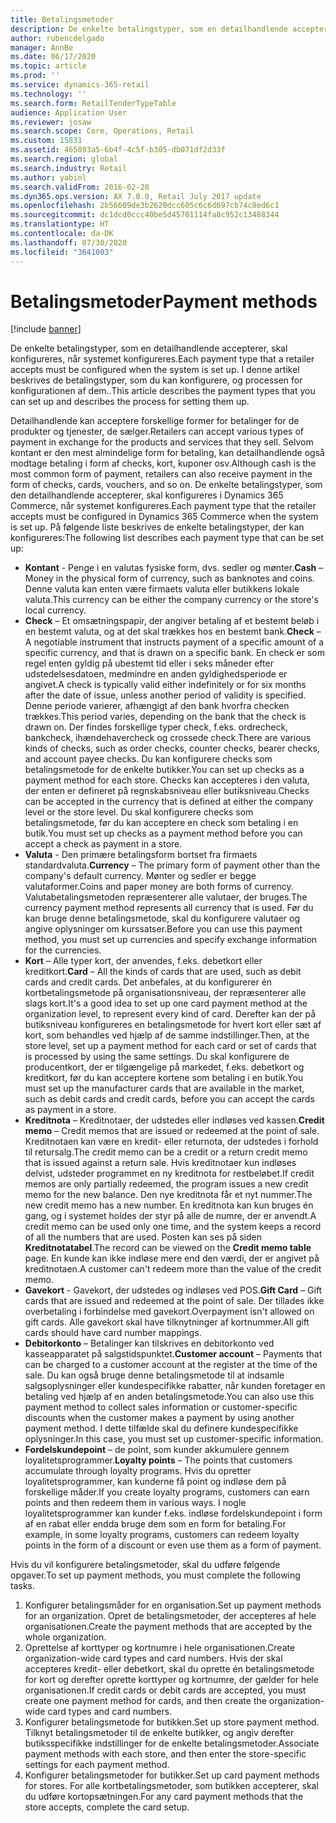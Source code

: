 ```yaml
---
title: Betalingsmetoder
description: De enkelte betalingstyper, som en detailhandlende accepterer, skal konfigureres, når systemet konfigureres. I denne artikel beskrives de betalingstyper, som du kan konfigurere, og processen for konfigurationen af dem..
author: rubencdelgado
manager: AnnBe
ms.date: 06/17/2020
ms.topic: article
ms.prod: ''
ms.service: dynamics-365-retail
ms.technology: ''
ms.search.form: RetailTenderTypeTable
audience: Application User
ms.reviewer: josaw
ms.search.scope: Core, Operations, Retail
ms.custom: 15831
ms.assetid: 465893a5-6b4f-4c5f-b305-db071df2d33f
ms.search.region: global
ms.search.industry: Retail
ms.author: yabinl
ms.search.validFrom: 2016-02-28
ms.dyn365.ops.version: AX 7.0.0, Retail July 2017 update
ms.openlocfilehash: 2b56609de3b2620dcc605c6c6d697cb74c8ed6c1
ms.sourcegitcommit: dc1dcd0ccc40be5d45701114fa8c952c13488344
ms.translationtype: HT
ms.contentlocale: da-DK
ms.lasthandoff: 07/30/2020
ms.locfileid: "3641003"
---
```

# <a name="payment-methods"></a><span data-ttu-id="eb6be-104">Betalingsmetoder</span><span class="sxs-lookup"><span data-stu-id="eb6be-104">Payment methods</span></span>

[!include [banner](includes/banner.md)]

<span data-ttu-id="eb6be-105">De enkelte betalingstyper, som en detailhandlende accepterer, skal konfigureres, når systemet konfigureres.</span><span class="sxs-lookup"><span data-stu-id="eb6be-105">Each payment type that a retailer accepts must be configured when the system is set up.</span></span> <span data-ttu-id="eb6be-106">I denne artikel beskrives de betalingstyper, som du kan konfigurere, og processen for konfigurationen af dem..</span><span class="sxs-lookup"><span data-stu-id="eb6be-106">This article describes the payment types that you can set up and describes the process for setting them up.</span></span>

<span data-ttu-id="eb6be-107">Detailhandlende kan acceptere forskellige former for betalinger for de produkter og tjenester, de sælger.</span><span class="sxs-lookup"><span data-stu-id="eb6be-107">Retailers can accept various types of payment in exchange for the products and services that they sell.</span></span> <span data-ttu-id="eb6be-108">Selvom kontant er den mest almindelige form for betaling, kan detailhandlende også modtage betaling i form af checks, kort, kuponer osv.</span><span class="sxs-lookup"><span data-stu-id="eb6be-108">Although cash is the most common form of payment, retailers can also receive payment in the form of checks, cards, vouchers, and so on.</span></span> <span data-ttu-id="eb6be-109">De enkelte betalingstyper, som den detailhandlende accepterer, skal konfigureres i Dynamics 365 Commerce, når systemet konfigureres.</span><span class="sxs-lookup"><span data-stu-id="eb6be-109">Each payment type that the retailer accepts must be configured in Dynamics 365 Commerce when the system is set up.</span></span> <span data-ttu-id="eb6be-110">På følgende liste beskrives de enkelte betalingstyper, der kan konfigureres:</span><span class="sxs-lookup"><span data-stu-id="eb6be-110">The following list describes each payment type that can be set up:</span></span>

- <span data-ttu-id="eb6be-111">**Kontant** - Penge i en valutas fysiske form, dvs. sedler og mønter.</span><span class="sxs-lookup"><span data-stu-id="eb6be-111">**Cash** – Money in the physical form of currency, such as banknotes and coins.</span></span> <span data-ttu-id="eb6be-112">Denne valuta kan enten være firmaets valuta eller butikkens lokale valuta.</span><span class="sxs-lookup"><span data-stu-id="eb6be-112">This currency can be either the company currency or the store's local currency.</span></span>
- <span data-ttu-id="eb6be-113">**Check** – Et omsætningspapir, der angiver betaling af et bestemt beløb i en bestemt valuta, og at det skal trækkes hos en bestemt bank.</span><span class="sxs-lookup"><span data-stu-id="eb6be-113">**Check** – A negotiable instrument that instructs payment of a specific amount of a specific currency, and that is drawn on a specific bank.</span></span> <span data-ttu-id="eb6be-114">En check er som regel enten gyldig på ubestemt tid eller i seks måneder efter udstedelsesdatoen, medmindre en anden gyldighedsperiode er angivet.</span><span class="sxs-lookup"><span data-stu-id="eb6be-114">A check is typically valid either indefinitely or for six months after the date of issue, unless another period of validity is specified.</span></span> <span data-ttu-id="eb6be-115">Denne periode varierer, afhængigt af den bank hvorfra checken trækkes.</span><span class="sxs-lookup"><span data-stu-id="eb6be-115">This period varies, depending on the bank that the check is drawn on.</span></span> <span data-ttu-id="eb6be-116">Der findes forskellige typer check, f.eks. ordrecheck, bankcheck, ihændehavercheck og crossede check.</span><span class="sxs-lookup"><span data-stu-id="eb6be-116">There are various kinds of checks, such as order checks, counter checks, bearer checks, and account payee checks.</span></span> <span data-ttu-id="eb6be-117">Du kan konfigurere checks som betalingsmetode for de enkelte butikker.</span><span class="sxs-lookup"><span data-stu-id="eb6be-117">You can set up checks as a payment method for each store.</span></span> <span data-ttu-id="eb6be-118">Checks kan accepteres i den valuta, der enten er defineret på regnskabsniveau eller butiksniveau.</span><span class="sxs-lookup"><span data-stu-id="eb6be-118">Checks can be accepted in the currency that is defined at either the company level or the store level.</span></span> <span data-ttu-id="eb6be-119">Du skal konfigurere checks som betalingsmetode, før du kan acceptere en check som betaling i en butik.</span><span class="sxs-lookup"><span data-stu-id="eb6be-119">You must set up checks as a payment method before you can accept a check as payment in a store.</span></span>
- <span data-ttu-id="eb6be-120">**Valuta** - Den primære betalingsform bortset fra firmaets standardvaluta.</span><span class="sxs-lookup"><span data-stu-id="eb6be-120">**Currency** – The primary form of payment other than the company's default currency.</span></span> <span data-ttu-id="eb6be-121">Mønter og sedler er begge valutaformer.</span><span class="sxs-lookup"><span data-stu-id="eb6be-121">Coins and paper money are both forms of currency.</span></span> <span data-ttu-id="eb6be-122">Valutabetalingsmetoden repræsenterer alle valutaer, der bruges.</span><span class="sxs-lookup"><span data-stu-id="eb6be-122">The currency payment method represents all currency that is used.</span></span> <span data-ttu-id="eb6be-123">Før du kan bruge denne betalingsmetode, skal du konfigurere valutaer og angive oplysninger om kurssatser.</span><span class="sxs-lookup"><span data-stu-id="eb6be-123">Before you can use this payment method, you must set up currencies and specify exchange information for the currencies.</span></span>
- <span data-ttu-id="eb6be-124">**Kort** – Alle typer kort, der anvendes, f.eks. debetkort eller kreditkort.</span><span class="sxs-lookup"><span data-stu-id="eb6be-124">**Card** – All the kinds of cards that are used, such as debit cards and credit cards.</span></span> <span data-ttu-id="eb6be-125">Det anbefales, at du konfigurerer én kortbetalingsmetode på organisationsniveau, der repræsenterer alle slags kort.</span><span class="sxs-lookup"><span data-stu-id="eb6be-125">It's a good idea to set up one card payment method at the organization level, to represent every kind of card.</span></span> <span data-ttu-id="eb6be-126">Derefter kan der på butiksniveau konfigureres en betalingsmetode for hvert kort eller sæt af kort, som behandles ved hjælp af de samme indstillinger.</span><span class="sxs-lookup"><span data-stu-id="eb6be-126">Then, at the store level, set up a payment method for each card or set of cards that is processed by using the same settings.</span></span> <span data-ttu-id="eb6be-127">Du skal konfigurere de producentkort, der er tilgængelige på markedet, f.eks. debetkort og kreditkort, før du kan acceptere kortene som betaling i en butik.</span><span class="sxs-lookup"><span data-stu-id="eb6be-127">You must set up the manufacturer cards that are available in the market, such as debit cards and credit cards, before you can accept the cards as payment in a store.</span></span>
- <span data-ttu-id="eb6be-128">**Kreditnota** – Kreditnotaer, der udstedes eller indløses ved kassen.</span><span class="sxs-lookup"><span data-stu-id="eb6be-128">**Credit memo** – Credit memos that are issued or redeemed at the point of sale.</span></span> <span data-ttu-id="eb6be-129">Kreditnotaen kan være en kredit- eller returnota, der udstedes i forhold til retursalg.</span><span class="sxs-lookup"><span data-stu-id="eb6be-129">The credit memo can be a credit or a return credit memo that is issued against a return sale.</span></span> <span data-ttu-id="eb6be-130">Hvis kreditnotaer kun indløses delvist, udsteder programmet en ny kreditnota for restbeløbet.</span><span class="sxs-lookup"><span data-stu-id="eb6be-130">If credit memos are only partially redeemed, the program issues a new credit memo for the new balance.</span></span> <span data-ttu-id="eb6be-131">Den nye kreditnota får et nyt nummer.</span><span class="sxs-lookup"><span data-stu-id="eb6be-131">The new credit memo has a new number.</span></span> <span data-ttu-id="eb6be-132">En kreditnota kan kun bruges én gang, og i systemet holdes der styr på alle de numre, der er anvendt.</span><span class="sxs-lookup"><span data-stu-id="eb6be-132">A credit memo can be used only one time, and the system keeps a record of all the numbers that are used.</span></span> <span data-ttu-id="eb6be-133">Posten kan ses på siden **Kreditnotatabel**.</span><span class="sxs-lookup"><span data-stu-id="eb6be-133">The record can be viewed on the **Credit memo table** page.</span></span> <span data-ttu-id="eb6be-134">En kunde kan ikke indløse mere end den værdi, der er angivet på kreditnotaen.</span><span class="sxs-lookup"><span data-stu-id="eb6be-134">A customer can't redeem more than the value of the credit memo.</span></span>
- <span data-ttu-id="eb6be-135">**Gavekort** - Gavekort, der udstedes og indløses ved POS.</span><span class="sxs-lookup"><span data-stu-id="eb6be-135">**Gift Card** – Gift cards that are issued and redeemed at the point of sale.</span></span> <span data-ttu-id="eb6be-136">Der tillades ikke overbetaling i forbindelse med gavekort.</span><span class="sxs-lookup"><span data-stu-id="eb6be-136">Overpayment isn't allowed on gift cards.</span></span> <span data-ttu-id="eb6be-137">Alle gavekort skal have tilknytninger af kortnummer.</span><span class="sxs-lookup"><span data-stu-id="eb6be-137">All gift cards should have card number mappings.</span></span> 
- <span data-ttu-id="eb6be-138">**Debitorkonto** – Betalinger kan tilskrives en debitorkonto ved kasseapparatet på salgstidspunktet.</span><span class="sxs-lookup"><span data-stu-id="eb6be-138">**Customer account** – Payments that can be charged to a customer account at the register at the time of the sale.</span></span> <span data-ttu-id="eb6be-139">Du kan også bruge denne betalingsmetode til at indsamle salgsoplysninger eller kundespecifikke rabatter, når kunden foretager en betaling ved hjælp af en anden betalingsmetode.</span><span class="sxs-lookup"><span data-stu-id="eb6be-139">You can also use this payment method to collect sales information or customer-specific discounts when the customer makes a payment by using another payment method.</span></span> <span data-ttu-id="eb6be-140">I dette tilfælde skal du definere kundespecifikke oplysninger.</span><span class="sxs-lookup"><span data-stu-id="eb6be-140">In this case, you must set up customer-specific information.</span></span>
- <span data-ttu-id="eb6be-141">**Fordelskundepoint** – de point, som kunder akkumulere gennem loyalitetsprogrammer.</span><span class="sxs-lookup"><span data-stu-id="eb6be-141">**Loyalty points** – The points that customers accumulate through loyalty programs.</span></span> <span data-ttu-id="eb6be-142">Hvis du opretter loyalitetsprogrammer, kan kunderne få point og indløse dem på forskellige måder.</span><span class="sxs-lookup"><span data-stu-id="eb6be-142">If you create loyalty programs, customers can earn points and then redeem them in various ways.</span></span> <span data-ttu-id="eb6be-143">I nogle loyalitetsprogrammer kan kunder f.eks. indløse fordelskundepoint i form af en rabat eller endda bruge dem som en form for betaling.</span><span class="sxs-lookup"><span data-stu-id="eb6be-143">For example, in some loyalty programs, customers can redeem loyalty points in the form of a discount or even use them as a form of payment.</span></span>

<span data-ttu-id="eb6be-144">Hvis du vil konfigurere betalingsmetoder, skal du udføre følgende opgaver.</span><span class="sxs-lookup"><span data-stu-id="eb6be-144">To set up payment methods, you must complete the following tasks.</span></span>

1. <span data-ttu-id="eb6be-145">Konfigurer betalingsmåder for en organisation.</span><span class="sxs-lookup"><span data-stu-id="eb6be-145">Set up payment methods for an organization.</span></span> <span data-ttu-id="eb6be-146">Opret de betalingsmetoder, der accepteres af hele organisationen.</span><span class="sxs-lookup"><span data-stu-id="eb6be-146">Create the payment methods that are accepted by the whole organization.</span></span>
2. <span data-ttu-id="eb6be-147">Oprettelse af korttyper og kortnumre i hele organisationen.</span><span class="sxs-lookup"><span data-stu-id="eb6be-147">Create organization-wide card types and card numbers.</span></span> <span data-ttu-id="eb6be-148">Hvis der skal accepteres kredit- eller debetkort, skal du oprette én betalingsmetode for kort og derefter oprette korttyper og kortnumre, der gælder for hele organisationen.</span><span class="sxs-lookup"><span data-stu-id="eb6be-148">If credit cards or debit cards are accepted, you must create one payment method for cards, and then create the organization-wide card types and card numbers.</span></span>
3. <span data-ttu-id="eb6be-149">Konfigurer betalingsmetode for butikken.</span><span class="sxs-lookup"><span data-stu-id="eb6be-149">Set up store payment method.</span></span> <span data-ttu-id="eb6be-150">Tilknyt betalingsmetoder til de enkelte butikker, og angiv derefter butiksspecifikke indstillinger for de enkelte betalingsmetoder.</span><span class="sxs-lookup"><span data-stu-id="eb6be-150">Associate payment methods with each store, and then enter the store-specific settings for each payment method.</span></span>
4. <span data-ttu-id="eb6be-151">Konfigurer betalingsmetoder for butikker.</span><span class="sxs-lookup"><span data-stu-id="eb6be-151">Set up card payment methods for stores.</span></span> <span data-ttu-id="eb6be-152">For alle kortbetalingsmetoder, som butikken accepterer, skal du udføre kortopsætningen.</span><span class="sxs-lookup"><span data-stu-id="eb6be-152">For any card payment methods that the store accepts, complete the card setup.</span></span>
